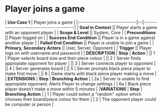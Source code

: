 # Player joins a game

| **Use Case 1**                | Player joins a game                         |
|:-----------------------------:|:-:|:-----------------------------------------:|
| **Goal in Context**           || Player starts a game with an opponent player |
| **Scope & Level**             || System, Core                                 |
| **Preconditions**             || Player logged on                             |
| **Success End Condition**     || Player is in a game against another player   |
| **Failed End Condition**      || Player is unable to join a game              |
| **Primary, Secondary Actors** || User, Server, Opponent                       |
| **Trigger**                   || Player logs on with username and password    |
| **DESCRIPTION**               | **Step** | **Action**     |
|| 1 | Player selects board size and their piece colour     |
|| 2 | Server finds appropiate opponent for player          |
|| 3 | Server connects player to opponent                   |
|| 4 | Server generates board                               |
|| 5 | Server prompts black piece player to make first move |
|| 6 | Game starts with black piece player making a move    |
| **EXTENSIONS**                | **Step** | **Branching Action**                           |
| 2a | Server is unable to find appropiate opponent. Alerts Player to change settings       |
| 6a | Black piece player doesn't make a move within 5 minutes                              |
|**VARIATIONS**                 | **Step** | **Branching Action**                           | 
| 1 | Player could select a "random" option which chooses their board/piece colour for them |
| 2 | The opponent player could be computer or person                                       |


